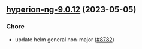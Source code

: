 

## [hyperion-ng-9.0.12](https://github.com/truecharts/charts/compare/hyperion-ng-9.0.11...hyperion-ng-9.0.12) (2023-05-05)

### Chore

- update helm general non-major ([#8782](https://github.com/truecharts/charts/issues/8782))
  
  